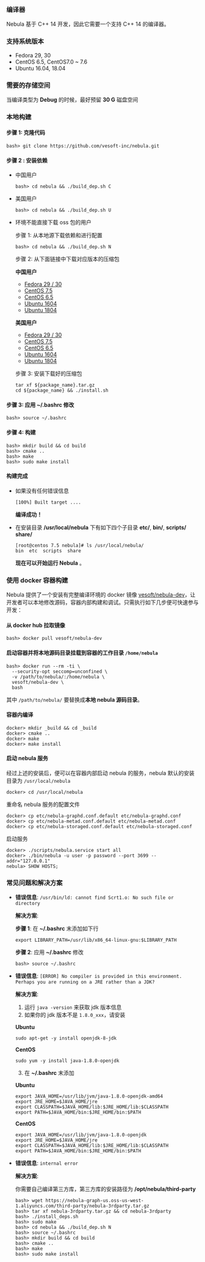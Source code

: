 ###  编译器

Nebula 基于 C++ 14 开发，因此它需要一个支持 C++ 14 的编译器。

### 支持系统版本
- Fedora 29, 30
- CentOS 6.5, CentOS7.0 ~ 7.6
- Ubuntu 16.04, 18.04

### 需要的存储空间

当编译类型为 **Debug** 的时候，最好预留 **30 G** 磁盘空间

### 本地构建
#### 步骤 1: 克隆代码

```
bash> git clone https://github.com/vesoft-inc/nebula.git
```

#### 步骤 2 : 安装依赖

- 中国用户

    ```
    bash> cd nebula && ./build_dep.sh C
    ```

- 美国用户

    ```
    bash> cd nebula && ./build_dep.sh U
    ```
- 环境不能直接下载 oss 包的用户

    步骤 1:
    从本地源下载依赖和进行配置

    ```
    bash> cd nebula && ./build_dep.sh N
    ```

    步骤 2:
    从下面链接中下载对应版本的压缩包

    **中国用户**
    - [Fedora 29 / 30](https://nebula-graph.oss-cn-hangzhou.aliyuncs.com/build-deb/fedora29.tar.gz)
    - [CentOS 7.5](https://nebula-graph.oss-cn-hangzhou.aliyuncs.com/build-deb/centos7.5.tar.gz)
    - [CentOS 6.5](https://nebula-graph.oss-cn-hangzhou.aliyuncs.com/build-deb/centos6.5.tar.gz)
    - [Ubuntu 1604](https://nebula-graph.oss-cn-hangzhou.aliyuncs.com/build-deb/ubuntu16.tar.gz)
    - [Ubuntu 1804](https://nebula-graph.oss-cn-hangzhou.aliyuncs.com/build-deb/ubuntu18.tar.gz)

    **美国用户**

    - [Fedora 29 / 30](https://nebula-graph-us.oss-us-west-1.aliyuncs.com/build-deb/fedora29.tar.gz)
    - [CentOS 7.5](https://nebula-graph-us.oss-us-west-1.aliyuncs.com/build-deb/centos7.5.tar.gz)
    - [CentOS 6.5](https://nebula-graph-us.oss-us-west-1.aliyuncs.com/build-deb/centos6.5.tar.gz)
    - [Ubuntu 1604](https://nebula-graph-us.oss-us-west-1.aliyuncs.com/build-deb/ubuntu16.tar.gz)
    - [Ubuntu 1804](https://nebula-graph-us.oss-us-west-1.aliyuncs.com/build-deb/ubuntu18.tar.gz)

    步骤 3:
    安装下载好的压缩包

    ```
    tar xf ${package_name}.tar.gz
    cd ${package_name} && ./install.sh
    ```

#### 步骤 3: 应用 **~/.bashrc** 修改

```
bash> source ~/.bashrc
```
#### 步骤 4: 构建

```
bash> mkdir build && cd build
bash> cmake ..
bash> make
bash> sudo make install
```

#### **构建完成**
- 如果没有任何错误信息

    ```
    [100%] Built target ....
    ```
    **编译成功！**
    
- 在安装目录 **/usr/local/nebula** 下有如下四个子目录 **etc/**, **bin/**, **scripts/** **share/**

    ```
    [root@centos 7.5 nebula]# ls /usr/local/nebula/
    bin  etc  scripts  share
    ```
    **现在可以开始运行 Nebula** 。

### 使用 docker 容器构建

Nebula 提供了一个安装有完整编译环境的 docker 镜像 [vesoft/nebula-dev](https://hub.docker.com/r/vesoft/nebula-dev)，让开发者可以本地修改源码，容器内部构建和调试。只需执行如下几步便可快速参与开发：

#### 从 docker hub 拉取镜像

```shell
bash> docker pull vesoft/nebula-dev
```

#### 启动容器并将本地源码目录挂载到容器的工作目录 `/home/nebula`

```shell
bash> docker run --rm -ti \
  --security-opt seccomp=unconfined \
  -v /path/to/nebula/:/home/nebula \
  vesoft/nebula-dev \
  bash
```

其中 `/path/to/nebula/` 要替换成**本地 nebula 源码目录**。

#### 容器内编译

```shell
docker> mkdir _build && cd _build
docker> cmake ..
docker> make
docker> make install
```

#### 启动 nebula 服务

经过上述的安装后，便可以在容器内部启动 nebula 的服务，nebula 默认的安装目录为 `/usr/local/nebula`

```shell
docker> cd /usr/local/nebula
```

重命名 nebula 服务的配置文件

```shell
docker> cp etc/nebula-graphd.conf.default etc/nebula-graphd.conf
docker> cp etc/nebula-metad.conf.default etc/nebula-metad.conf
docker> cp etc/nebula-storaged.conf.default etc/nebula-storaged.conf
```

启动服务

```shell
docker> ./scripts/nebula.service start all
docker> ./bin/nebula -u user -p password --port 3699 --addr="127.0.0.1"
nebula> SHOW HOSTS;
```

### 常见问题和解决方案

- **错误信息**: `/usr/bin/ld: cannot find Scrt1.o: No such file or directory`

  **解决方案**:

    **步骤 1**: 在 **~/.bashrc** 末添加如下行

    ```
    export LIBRARY_PATH=/usr/lib/x86_64-linux-gnu:$LIBRARY_PATH
    ```

    **步骤 2**: 应用 **~/.bashrc** 修改

    ```
    bash> source ~/.bashrc
    ```

- **错误信息**: `[ERROR] No compiler is provided in this environment. Perhaps you are running on a JRE rather than a JDK?`

    **解决方案**:
    1) 运行 `java -version` 来获取 jdk 版本信息
    2) 如果你的 jdk 版本不是 `1.8.0_xxx`，请安装

    **Ubuntu**

    ```
    sudo apt-get -y install openjdk-8-jdk
    ```

    **CentOS**

    ```
    sudo yum -y install java-1.8.0-openjdk
    ```

    3) 在 **~/.bashrc** 末添加

    **Ubuntu**
    ```
    export JAVA_HOME=/usr/lib/jvm/java-1.8.0-openjdk-amd64
    export JRE_HOME=$JAVA_HOME/jre
    export CLASSPATH=$JAVA_HOME/lib:$JRE_HOME/lib:$CLASSPATH
    export PATH=$JAVA_HOME/bin:$JRE_HOME/bin:$PATH
    ```

    **CentOS**

    ```
    export JAVA_HOME=/usr/lib/jvm/java-1.8.0-openjdk
    export JRE_HOME=$JAVA_HOME/jre
    export CLASSPATH=$JAVA_HOME/lib:$JRE_HOME/lib:$CLASSPATH
    export PATH=$JAVA_HOME/bin:$JRE_HOME/bin:$PATH
    ```

- **错误信息**: `internal error`

    **解决方案**:

    你需要自己编译第三方库，第三方库的安装路径为 **/opt/nebula/third-party**

    ```
    bash> wget https://nebula-graph-us.oss-us-west-1.aliyuncs.com/third-party/nebula-3rdparty.tar.gz
    bash> tar xf nebula-3rdparty.tar.gz && cd nebula-3rdparty
    bash> ./install_deps.sh
    bash> sudo make
    bash> cd nebula && ./build_dep.sh N
    bash> source ~/.bashrc
    bash> mkdir build && cd build
    bash> cmake ..
    bash> make
    bash> sudo make install
    ```
